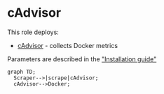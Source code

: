 # cAdvisor

This role deploys:

* [cAdvisor](https://github.com/google/cadvisor) - collects Docker metrics

Parameters are described in the ["Installation guide"](/docs/installation.md#cadvisor)

```mermaid
graph TD;
  Scraper-->|scrape|cAdvisor;
  cAdvisor-->Docker;
```
